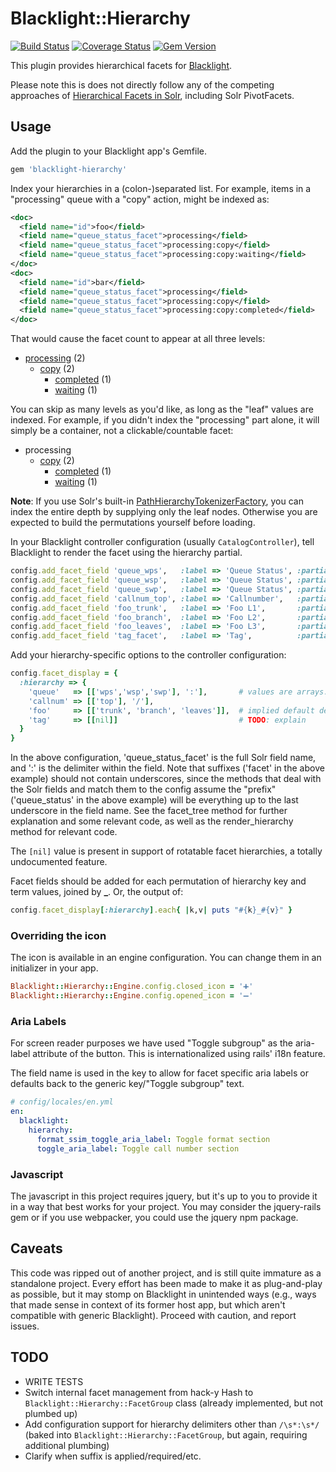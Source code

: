 # Blacklight::Hierarchy
[![Build Status](https://travis-ci.org/sul-dlss/blacklight-hierarchy.svg?branch=master)](https://travis-ci.org/sul-dlss/blacklight-hierarchy) [![Coverage Status](https://coveralls.io/repos/sul-dlss/blacklight-hierarchy/badge.png)](https://coveralls.io/r/sul-dlss/blacklight-hierarchy) [![Gem Version](https://badge.fury.io/rb/blacklight-hierarchy.svg)](http://badge.fury.io/rb/blacklight-hierarchy)

This plugin provides hierarchical facets for [Blacklight](https://github.com/projectblacklight/blacklight).

Please note this is does not directly follow any of the competing approaches of [Hierarchical Facets in Solr](http://wiki.apache.org/solr/HierarchicalFaceting), including Solr PivotFacets.

## Usage

Add the plugin to your Blacklight app's Gemfile.

```ruby
gem 'blacklight-hierarchy'
```

Index your hierarchies in a (colon-)separated list. For example, items in a "processing" queue with a "copy" action, might be indexed as:

```xml
<doc>
  <field name="id">foo</field>
  <field name="queue_status_facet">processing</field>
  <field name="queue_status_facet">processing:copy</field>
  <field name="queue_status_facet">processing:copy:waiting</field>
</doc>
<doc>
  <field name="id">bar</field>
  <field name="queue_status_facet">processing</field>
  <field name="queue_status_facet">processing:copy</field>
  <field name="queue_status_facet">processing:copy:completed</field>
</doc>
```

That would cause the facet count to appear at all three levels:

- [processing](#) (2)
    - [copy](#) (2)
        - [completed](#) (1)
        - [waiting](#) (1)

You can skip as many levels as you'd like, as long as the "leaf" values are indexed. For example, if you didn't index the "processing" part alone, it will simply be a container, not a clickable/countable facet:

- processing
    - [copy](#) (2)
        - [completed](#) (1)
        - [waiting](#) (1)

**Note**: If you use Solr's built-in [PathHierarchyTokenizerFactory](http://wiki.apache.org/solr/AnalyzersTokenizersTokenFilters#solr.PathHierarchyTokenizerFactory), you can index the entire depth by supplying only the leaf nodes.  Otherwise you are expected to build the permutations yourself before loading.

In your Blacklight controller configuration (usually `CatalogController`), tell Blacklight to render the facet using the hierarchy partial.


```ruby
config.add_facet_field 'queue_wps',   :label => 'Queue Status', :partial => 'blacklight/hierarchy/facet_hierarchy'
config.add_facet_field 'queue_wsp',   :label => 'Queue Status', :partial => 'blacklight/hierarchy/facet_hierarchy'
config.add_facet_field 'queue_swp',   :label => 'Queue Status', :partial => 'blacklight/hierarchy/facet_hierarchy'
config.add_facet_field 'callnum_top', :label => 'Callnumber',   :partial => 'blacklight/hierarchy/facet_hierarchy'
config.add_facet_field 'foo_trunk',   :label => 'Foo L1',       :partial => 'blacklight/hierarchy/facet_hierarchy'
config.add_facet_field 'foo_branch',  :label => 'Foo L2',       :partial => 'blacklight/hierarchy/facet_hierarchy'
config.add_facet_field 'foo_leaves',  :label => 'Foo L3',       :partial => 'blacklight/hierarchy/facet_hierarchy'
config.add_facet_field 'tag_facet',   :label => 'Tag',          :partial => 'blacklight/hierarchy/facet_hierarchy'
```

Add your hierarchy-specific options to the controller configuration:

```ruby
config.facet_display = {
  :hierarchy => {
    'queue'   => [['wps','wsp','swp'], ':'],       # values are arrays: 1st element is array, 2nd is delimiter string
    'callnum' => [['top'], '/'],
    'foo'     => [['trunk', 'branch', 'leaves']],  # implied default delimiter
    'tag'     => [[nil]]                           # TODO: explain
  }
}
```

In the above configuration, 'queue_status_facet' is the full Solr field name, and ':' is the delimiter within the field.  Note that suffixes ('facet' in the above example) should not contain underscores, since the methods that deal with the Solr fields and match them to the config assume the "prefix" ('queue_status' in the above example) will be everything up to the last underscore in the field name.  See the facet_tree method for further explanation and some relevant code, as well as the render_hierarchy method for relevant code.

The `[nil]` value is present in support of rotatable facet hierarchies, a totally undocumented feature.

Facet fields should be added for each permutation of hierarchy key and term values, joined by **_**.  Or, the output of:

```ruby
config.facet_display[:hierarchy].each{ |k,v| puts "#{k}_#{v}" }
```

### Overriding the icon
The icon is available in an engine configuration.  You can change them in an initializer in your app.

```ruby
Blacklight::Hierarchy::Engine.config.closed_icon = '➕'
Blacklight::Hierarchy::Engine.config.opened_icon = '➖'

```

### Aria Labels
For screen reader purposes we have used "Toggle subgroup" as the aria-label attribute of the button.  This is internationalized using rails' i18n feature.

The field name is used in the key to allow for facet specific aria labels or defaults back to the generic key/"Toggle subgroup" text.

```yml
# config/locales/en.yml
en:
  blacklight:
    hierarchy:
      format_ssim_toggle_aria_label: Toggle format section
      toggle_aria_label: Toggle call number section
```

### Javascript

The javascript in this project requires jquery, but it's up to you to provide it in a way that best works for your project.  You may consider the jquery-rails gem or if you use webpacker, you could use the jquery npm package.

## Caveats

This code was ripped out of another project, and is still quite immature as a standalone project. Every effort has been made to make it as plug-and-play as possible, but it may stomp on Blacklight in unintended ways (e.g., ways that made sense in context of its former host app, but which aren't compatible with generic Blacklight). Proceed with caution, and report issues.

## TODO

- WRITE TESTS
- Switch internal facet management from hack-y Hash to `Blacklight::Hierarchy::FacetGroup` class (already implemented, but not plumbed up)
- Add configuration support for hierarchy delimiters other than `/\s*:\s*/` (baked into `Blacklight::Hierarchy::FacetGroup`, but again, requiring additional plumbing)
- Clarify when suffix is applied/required/etc.
